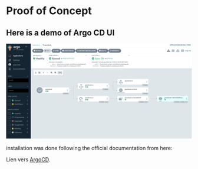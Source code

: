 # Proof of Concept

## Here is a demo of Argo CD UI

![alt text](image.png)



installation was done following the official documentation from here:


Lien vers [ArgoCD](https://argo-cd.readthedocs.io/en/stable/getting_started/).

